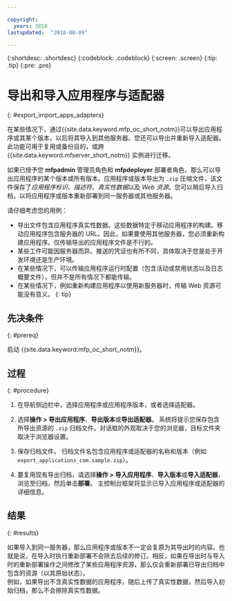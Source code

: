 ```yaml
---

copyright:
  years: 2018
lastupdated:  "2018-08-09"

---
```


{:shortdesc: .shortdesc}
{:codeblock: .codeblock}
{:screen: .screen}
{:tip: .tip}
{:pre: .pre}

# 导出和导入应用程序与适配器
{: #export_import_apps_adapters}

在某些情况下，通过{{site.data.keyword.mfp_oc_short_notm}}可以导出应用程序或其某个版本，以后将其导入到其他服务器。您还可以导出并重新导入适配器。此功能可用于复用或备份目的，或跨 {{site.data.keyword.mfserver_short_notm}} 实例进行迁移。

如果已授予您 **mfpadmin** 管理员角色和 **mfpdeployer** 部署者角色，那么可以导出应用程序的某个版本或所有版本。应用程序或版本导出为 `.zip` 压缩文件，该文件保存了*应用程序标识*、*描述符*、*真实性数据*以及 *Web 资源*。您可以稍后导入归档，以将应用程序或版本重新部署到同一服务器或其他服务器。

请仔细考虑您的用例：
* 导出文件包含应用程序真实性数据。这些数据特定于移动应用程序的构建。移动应用程序包含服务器的 URL。因此，如果要使用其他服务器，您必须重新构建应用程序。仅传输导出的应用程序文件是不行的。
* 某些工件可能因服务器而异。推送的凭证也有所不同，具体取决于您是处于开发环境还是生产环境。
* 在某些情况下，可以传输应用程序运行时配置（包含活动或禁用状态以及日志概要文件），但并不是所有情况下都能传输。
* 在某些情况下，例如重新构建应用程序以使用新服务器时，传输 Web 资源可能没有意义。
{: tip}

##  先决条件
{: #prereq}

启动 {{site.data.keyword.mfp_oc_short_notm}}。

##  过程
{: #procedure}

1.  在导航侧边栏中，选择应用程序或应用程序版本，或者选择适配器。

2.  选择**操作 > 导出应用程序**、**导出版本**或**导出适配器**。
     系统将提示您保存包含所导出资源的 `.zip` 归档文件。对话框的外观取决于您的浏览器，目标文件夹取决于浏览器设置。

3.   保存归档文件。
      归档文件名包含应用程序或适配器的名称和版本（例如 `export_applications_com.sample.zip`）。

4.   要复用现有导出归档，请选择**操作 > 导入应用程序**、**导入版本**或**导入适配器**，浏览至归档，然后单击**部署**。
      主控制台框架将显示已导入应用程序或适配器的详细信息。

##    结果
{: #results}

如果导入到同一服务器，那么应用程序或版本不一定会复原为其导出时的内容。也就是说，在导入时执行重新部署不会除去后续的修订。相反，如果在导出时与导入时的重新部署操作之间修改了某些应用程序资源，那么仅会重新部署已导出归档中包含的资源（以其原始状态）。
<br/>
例如，如果导出不含真实性数据的应用程序，随后上传了真实性数据，然后导入初始归档，那么不会擦除真实性数据。
